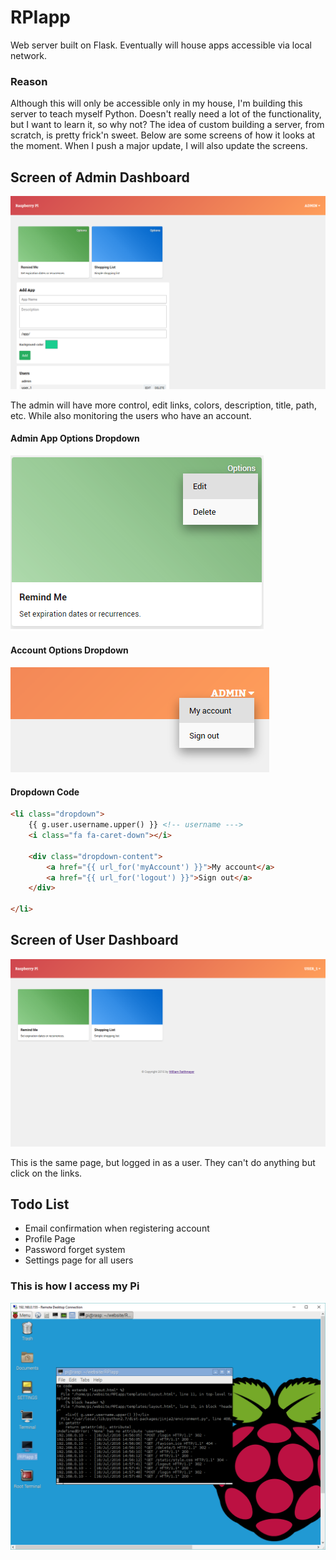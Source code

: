 # RPIapp

Web server built on Flask.
Eventually will house apps accessible via local network.

### Reason ###
Although this will only be accessible only in my house, I'm building this server to teach myself Python. Doesn't really need a lot of the functionality, but I want to learn it, so why not?
The idea of custom building a server, from scratch, is pretty frick'n sweet.
Below are some screens of how it looks at the moment. When I push a major update, I will also update the screens.

## Screen of Admin Dashboard
!["Admin Dashboard"](/screens/admin.png)

The admin will have more control, edit links, colors, description, title, path, etc. While also monitoring the users who have an account.

#### Admin App Options Dropdown
!["App Options"](/screens/options.png)
#### Account Options Dropdown
!["Account Options"](/screens/user_options.png)

#### Dropdown Code
```html
<li class="dropdown">
    {{ g.user.username.upper() }} <!-- username --->
    <i class="fa fa-caret-down"></i>

    <div class="dropdown-content">
        <a href="{{ url_for('myAccount') }}">My account</a>
        <a href="{{ url_for('logout') }}">Sign out</a>
    </div>

</li>
```

## Screen of User Dashboard
!["User Dashboard"](/screens/user.png)

This is the same page, but logged in as a user. They can't do anything but click on the links.

## Todo List
* Email confirmation when registering account
* Profile Page
* Password forget system
* Settings page for all users

### This is how I access my Pi
!["remotePi"](/remoteRPI.PNG)
